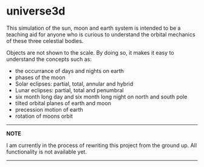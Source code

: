 # universe3d

This simulation of the sun, moon and earth system is intended to be a teaching aid for anyone who is curious to understand the orbital mechanics of these three celestial bodies.

Objects are not shown to the scale.  By doing so, it makes it easy to understand the concepts such as:
* the occurrance of days and nights on earth
* phases of the moon
* Solar eclipses: partial, total, annular and hybrid
* Lunar eclipses: partial, total and penumbral
* six month long day and six month long night on north and south pole
* tilted orbital planes of earth and moon
* precession motion of earth
* rotation of moons orbit

---
**NOTE**

I am currently in the process of rewriting this project from the ground up.  All functionality is not available yet.

---
